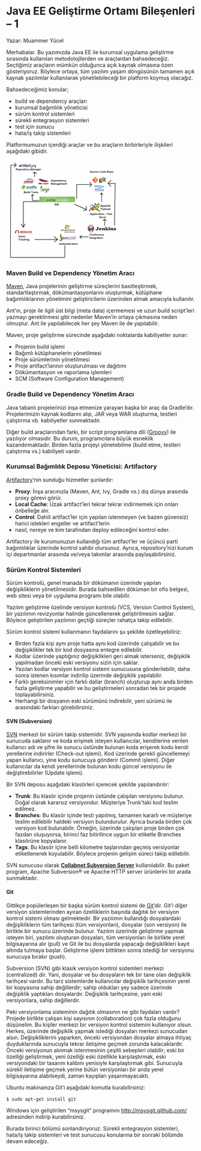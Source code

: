 # Java EE Geliştirme Ortamı Bileşenleri – 1

Yazar: Muammer Yücel

Merhabalar. Bu yazımızda Java EE ile kurumsal uygulama geliştirme sırasında kullanılan metodolojilerden ve araçlardan 
bahsedeceğiz. Seçtiğimiz araçların mümkün olduğunca açık kaynak olmasına özen gösteriyoruz. Böylece ortaya, tüm yazılım 
yaşam döngüsünün tamamen açık kaynak yazılımlar kullanılarak yönetilebileceği bir platform koymuş olacağız.

Bahsedeceğimiz konular;

- build ve dependency araçları
- kurumsal bağımlılık yöneticisi
- sürüm kontrol sistemleri
- sürekli entegrasyon sistemleri
- test için sunucu
- hata/iş takip sistemleri

Platformumuzun içerdiği araçlar ve bu araçların birbirleriyle ilişkileri aşağıdaki gibidir.

![](images/sw_dev_env.png)

### Maven Build ve Dependency Yönetim Aracı

[Maven](http://maven.apache.org/), Java projelerinin geliştirme süreçlerini basitleştirmek, standartlaştırmak, dökümantasyonlarını oluşturmak, 
kütüphane bağımlılıklarının yönetimini geliştiricilerin üzerinden almak amacıyla kullanılır.

Ant’ın, proje ile ilgili üst bilgi (meta data) içermemesi ve uzun build script’leri yazmayı gerektirmesi gibi nedenler 
Maven’in ortaya çıkmasına neden olmuştur. Ant ile yapılabilecek her şey Maven ile de yapılabilir.

Maven, proje geliştirme sürecinde aşağıdaki noktalarda kabiliyetler sunar:

- Projenin build işlemi
- Bağımlı kütüphanelerin yönetilmesi
- Proje sürümlerinin yönetilmesi
- Proje artifact’larının oluşturulması ve dağıtımı
- Dökümantasyon ve raporlama işlemleri
- SCM (Software Configuration Management)

### Gradle Build ve Dependency Yönetim Aracı

Java tabanlı projelerinizi inşa etmenize yarayan başka bir araç da Gradle’dır. Projelerimizin kaynak kodlarını alıp, JAR 
veya WAR oluşturma, testleri çalıştırma vb. kabiliyetler sunmaktadır.

Diğer build araçlarından farkı, bir script programlama dili ([Groovy](http://groovy-lang.org/)) ile yazılıyor olmasıdır. Bu durum, programcılara 
büyük esneklik kazandırmaktadır. Birden fazla projeyi yönetebilme (build etme, testleri çalıştırma vs.) kabiliyeti vardır.

### Kurumsal Bağımlılık Deposu Yöneticisi: Artifactory

[Artifactory](http://www.jfrog.com/home/v_artifactory_opensource_overview)’nin sunduğu hizmetler şunlardır:

- **Proxy**: İnşa aracınızla (Maven, Ant, Ivy, Gradle vs.) dış dünya arasında proxy görevi görür.
- **Local Cache**: Uzak artifact’leri tekrar tekrar indirmemek için onları önbelleğe alır.
- **Control**: Dahili artifact’ler için yapılan istenmeyen (ve bazen güvensiz) harici istekleri engeller ve artifact’lerin 
- nasıl, nereye ve kim tarafından deploy edileceğini kontrol eder.

Artifactory ile kurumunuzun kullandığı tüm artifact’ler ve üçüncü parti bağımlılıklar üzerinde kontrol sahibi olursunuz. 
Ayrıca, repository’nizi kurum içi departmanlar arasında ve/veya takımlar arasında paylaşabilirsiniz.

### Sürüm Kontrol Sistemleri

Sürüm kontrolü, genel manada bir dökümanın üzerinde yapılan değişikliklerin yönetilmesidir. Burada bahsedilen döküman bir 
ofis belgesi, web sitesi veya bir uygulama programı bile olabilir.

Yazılım geliştirme özelinde versiyon kontrolü (VCS, Version Control System), bir yazılımın revizyonlar halinde güncellenerek 
geliştirilmesini sağlar. Böylece geliştirilen yazılımın geçtiği süreçler rahatça takip edilebilir.

Sürüm kontrol sistemi kullanmanın faydalarını şu şekilde özetleyebiliriz:

- Birden fazla kişi aynı proje hatta aynı kod üzerinde çalışabilir ve bu değişiklikler tek bir kod dosyasına entegre edilebilir.
- Kodlar üzerinde yaptığınız değişiklikleri geri almak isterseniz, değişiklik yapılmadan önceki eski versiyonu sizin için saklar.
- Yazılan kodlar versiyon kontrol sistemi sunucusuna gönderilebilir, daha sonra istenen kısımlar indirilip üzerinde değişiklik yapılabilir.
- Farklı gereksinimler için farklı dallar (branch) oluşturup aynı anda birden fazla geliştirme yapabilir ve bu geliştirmeleri sonradan tek bir projede toplayabilirsiniz.
- Herhangi bir dosyanın eski sürümünü indirebilir, yeni sürümü ile arasındaki farkları görebilirsiniz.

#### SVN (Subversion)

[SVN](http://subversion.apache.org/) merkezi bir sürüm takip sistemidir. SVN yapısında kodlar merkezi bir sunucuda saklanır ve koda erişmek isteyen
kullanıcılar, kendilerine verilen kullanıcı adı ve şifre ile sunucu üstünde bulunan koda erişerek kodu kendi yerellerine 
indirirler (Check-out işlemi). Kod üzerinde gerekli güncellemeyi yapan kullanıcı, yine kodu sunucuya gönderir 
(Commit işlemi). Diğer kullanıcılar da kendi yerellerinde bulunan kodu güncel versiyonu ile değiştirebilirler 
(Update işlemi).

Bir SVN deposu aşağıdaki klasörleri içerecek şekilde yapılandırılır:

- **Trunk**: Bu klasör içinde projenin üstünde çalışılan versiyonu bulunur. Doğal olarak kararsız versiyondur. Müşteriye Trunk’taki kod teslim edilmez.
- **Branches**: Bu klasör içinde testi yapılmış, tamamen kararlı ve müşteriye teslim edilebilir haldeki versiyon bulundurulur. Ayrıca burada birden çok versiyon kod bulunabilir. Örneğin, üzerinde çalışılan proje birden çok fazdan oluşuyorsa, birinci faz bitirilince uygun bir etiketle Branches klasörüne kopyalanır.
- **Tags**: Bu klasör içine belli kilometre taşlarından geçmiş versiyonlar etiketlenerek koyulabilir. Böylece projenin gelişim süreci takip edilebilir.

SVN sunucusu olarak [**Collabnet Subversion Server**](http://www.collab.net/downloads/subversion) kullanılabilir. Bu paket program, Apache Subversion® ve Apache HTTP
server ürünlerini bir arada sunmaktadır.

#### Git

Gittikçe popülerleşen bir başka sürüm kontrol sistemi de [Git](http://git-scm.com/)’dir. Git’i diğer versiyon sistemlerinden ayıran özelliklerin 
başında dağıtık bir versiyon kontrol sistemi olması gelmektedir. Bir yazılımın kullandığı dosyalardaki değişikliklerin 
tüm tarihçesi (tüm versiyonları), dosyalar (son versiyon) ile birlikte bir sunucu üzerinde bulunur. Yazılım üzerinde 
geliştirme yapmak isteyen biri, yazılımı oluşturan dosyaları, tüm versiyonları ile birlikte yerel bilgisayarına alır 
(pull) ve Git ile bu dosyalarda yapacağı değişiklikleri kayıt altında tutmaya başlar. Geliştirme işlemi bittikten sonra 
istediği bir versiyonu sunucuya bırakır (push).

Subversion (SVN) gibi klasik versiyon kontrol sistemleri merkezi (centralized) dir. Yani, dosyalar ve bu dosyaların tek 
bir tane olan değişiklik tarihçesi vardır. Bu tarz sistemlerde kullanıcılar değişiklik tarihçesinin yerel bir kopyasına 
sahip değillerdir; sahip oldukları şey sadece üzerinde değişiklik yaptıkları dosyalardır. Değişiklik tarihçesine, yani 
eski versiyonlara, sahip değillerdir.

Peki versiyonlama sisteminin dağıtık olmasının ne gibi faydaları vardır? Projede birlikte çalışan kişi sayısının 
(collaboration) çok fazla olduğunu düşünelim. Bu kişiler merkezi bir versiyon kontrol sistemini kullanıyor olsun.
Herkes, üzerinde değişiklik yapmak istediği dosyaları merkezi sunucudan alsın. Değişikliklerini yaparken, önceki 
versiyondan dosyalar almaya ihtiyaç duyduklarında sunucuyla tekrar iletişime geçmek zorunda kalacaklardır. Önceki 
versiyonun alınmak istenmesinin çeşitli sebepleri olabilir; eski bir özelliği geliştirmek, yeni özelliği eski özellikle
karşılaştırmak, eski versiyondaki bir tasarım kalıbını yenisiyle karşılaştırmak gibi. Sunucuyla sürekli iletişime geçmek 
yerine bütün versiyonları bir anda yerel bilgisayarına alabilseydi, zaman kayıpları yaşanmayacaktı.

Ubuntu makinanıza Git’i aşağıdaki komutla kurabilirsiniz:

```bash
$ sudo apt-get install git
```

Windows için geliştirilen “msysgit” programını http://msysgit.github.com/ adresinden indirip kurabilirsiniz.

Burada birinci bölümü sonlandırıyoruz. Sürekli entegrasyon sistemleri, hata/iş takip sistemleri ve test sunucusu 
konularına bir sonraki bölümde devam edeceğiz.
